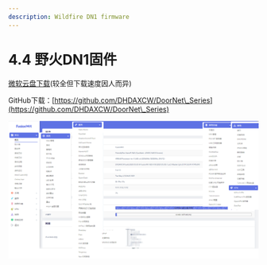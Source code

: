```yaml
---
description: Wildfire DN1 firmware
---
```


# 4.4 野火DN1固件

[微软云盘下载](https://cccscls-my.sharepoint.com/personal/boss\_jldjld\_com/\_layouts/15/onedrive.aspx?id=%2Fpersonal%2Fboss%5Fjldjld%5Fcom%2FDocuments%2F%E9%87%8E%E7%81%AB%2Fdn1%2F%E9%AA%B7%E9%AB%85%E5%A4%B4DHDAXCW)(较全但下载速度因人而异)&#x20;

GitHub下载：[https://github.com/DHDAXCW/DoorNet\_Series](https://github.com/DHDAXCW/DoorNet\_Series)

![](../.gitbook/assets/DN1系统界面.jpeg)
